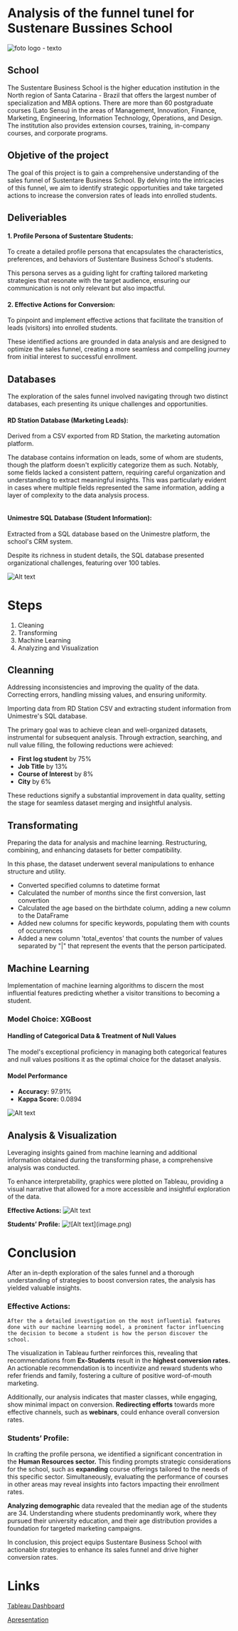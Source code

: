 # Analysis of the funnel tunel for Sustenare Bussines School

![foto logo - texto](image/logo_sustentare.png)

## School
The Sustentare Business School is the higher education institution in the North region of Santa Catarina - Brazil that offers the largest number of specialization and MBA options. There are more than 60 postgraduate courses (Lato Sensu) in the areas of Management, Innovation, Finance, Marketing, Engineering, Information Technology, Operations, and Design. The institution also provides extension courses, training, in-company courses, and corporate programs.

## Objetive of the project
The goal of this project is to gain a comprehensive understanding of the sales funnel of Sustentare Business School. By delving into the intricacies of this funnel, we aim to identify strategic opportunities and take targeted actions to increase the conversion rates of leads into enrolled students.

## Deliveriables

#### **1. Profile Persona of Sustentare Students:**
    
To create a detailed profile persona that encapsulates the characteristics, preferences, and behaviors of Sustentare Business School's students.

This persona serves as a guiding light for crafting tailored marketing strategies that resonate with the target audience, ensuring our communication is not only relevant but also impactful.

#### 2. **Effective Actions for Conversion:**

To pinpoint and implement effective actions that facilitate the transition of leads (visitors) into enrolled students.

These identified actions are grounded in data analysis and are designed to optimize the sales funnel, creating a more seamless and compelling journey from initial interest to successful enrollment.

## Databases
The exploration of the sales funnel involved navigating through two distinct databases, each presenting its unique challenges and opportunities.

#### RD Station Database (Marketing Leads):

Derived from a CSV exported from RD Station, the marketing automation platform.

The database contains information on leads, some of whom are students, though the platform doesn't explicitly categorize them as such. Notably, some fields lacked a consistent pattern, requiring careful organization and understanding to extract meaningful insights. This was particularly evident in cases where multiple fields represented the same information, adding a layer of complexity to the data analysis process.

![<video src="image/columns_rd_station.mp4" controls title="gif python"></video>](image/gif_python.gif)

#### Unimestre SQL Database (Student Information):

Extracted from a SQL database based on the Unimestre platform, the school's CRM system.

Despite its richness in student details, the SQL database presented organizational challenges, featuring over 100 tables.

![Alt text](<image/gif sql.gif>)

# Steps

1. Cleaning
2. Transforming
3. Machine Learning
4. Analyzing and Visualization

## Cleanning 

Addressing inconsistencies and improving the quality of the data. Correcting errors, handling missing values, and ensuring uniformity.

Importing data from RD Station CSV and extracting student information from Unimestre's SQL database.

The primary goal was to achieve clean and well-organized datasets, instrumental for subsequent analysis. Through extraction, searching, and null value filling, the following reductions were achieved:

- **First log student** by 75%
- **Job Title** by 13%
- **Course of Interest** by 8%
- **City** by 6%  

These reductions signify a substantial improvement in data quality, setting the stage for seamless dataset merging and insightful analysis.

## Transformating

Preparing the data for analysis and machine learning. Restructuring, combining, and enhancing datasets for better compatibility.

In this phase, the dataset underwent several manipulations to enhance structure and utility.

- Converted specified columns to datetime format
- Calculated the number of months since the first conversion, last convertion 
- Calculated the age based on the birthdate column, adding a new column to the DataFrame
- Added new columns for specific keywords, populating them with counts of occurrences 
- Added a new column 'total_eventos' that counts the number of values separated by "|" that represent the events that the person participated.

## Machine Learning 

Implementation of machine learning algorithms to discern the most influential features predicting whether a visitor transitions to becoming a student.

### Model Choice: XGBoost

#### Handling of Categorical Data & Treatment of Null Values

The model's exceptional proficiency in managing both categorical features and null values positions it as the optimal choice for the dataset analysis.

#### Model Performance
- **Accuracy:** 97.91%
- **Kappa Score:** 0.0894


![Alt text](image/image.png)

## Analysis & Visualization

Leveraging insights gained from machine learning and additional information obtained during the transforming phase, a comprehensive analysis was conducted.
    
To enhance interpretability, graphics were plotted on Tableau, providing a visual narrative that allowed for a more accessible and insightful exploration of the data.

**Effective Actions:**
![Alt text](image/effective_actions.png)

**Students’ Profile:**
![!\[Alt text\](image.png)](image/profile_student.png)

# Conclusion

After an in-depth exploration of the sales funnel and a thorough understanding of strategies to boost conversion rates, the analysis has yielded valuable insights.

### Effective Actions:
    After the a detailed investigation on the most influential features done with our machine learning model, a prominent factor influencing the decision to become a student is how the person discover the school.

The visualization in Tableau further reinforces this, revealing that recommendations from **Ex-Students** result in the **highest conversion rates.** An actionable recommendation is to incentivize and reward students who refer friends and family, fostering a culture of positive word-of-mouth marketing.

Additionally, our analysis indicates that master classes, while engaging, show minimal impact on conversion. **Redirecting efforts** towards more effective channels, such as **webinars**, could enhance overall conversion rates.

### Students’ Profile:
In crafting the profile persona, we identified a significant concentration in the **Human Resources sector.** This finding prompts strategic considerations for the school, such as **expanding** course offerings tailored to the needs of this specific sector. Simultaneously, evaluating the performance of courses in other areas may reveal insights into factors impacting their enrollment rates.

**Analyzing demographic** data revealed that the median age of the students are 34. Understanding where students predominantly work, where they pursued their university education, and their age distribution provides a foundation for targeted marketing campaigns. 

In conclusion, this project equips Sustentare Business School with actionable strategies to enhance its sales funnel and drive higher conversion rates. 

# Links
[Tableau Dashboard](https://public.tableau.com/app/profile/ana.cidral/viz/SustentareAnalysis/Story1?publish=yes)

[Apresentation](https://www.canva.com/design/DAF16QrcUyw/x9ZvktzEbKfIVQQvddZjSQ/edit?utm_content=DAF16QrcUyw&utm_campaign=designshare&utm_medium=link2&utm_source=sharebutton)

